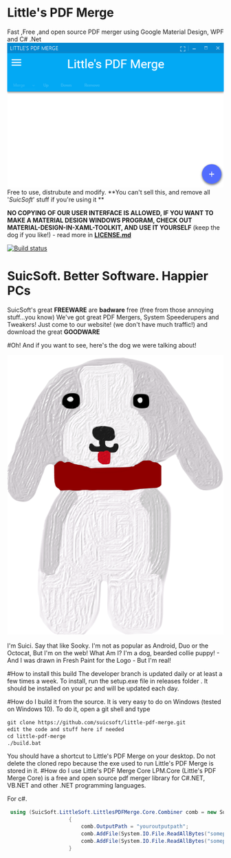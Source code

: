 
# Little's PDF Merge
Fast ,Free ,and open source PDF merger using Google Material Design, WPF and C# .Net
![Screenshot of Little's PDF Merge](https://raw.githubusercontent.com/SuicSoft/Little-PDF-Merge/developer/web/lpm.PNG)
Free to use, distrubute and modify. 
**You can't sell this, and remove all '*SuicSoft*' stuff if you're using it **

**NO COPYING OF OUR USER INTERFACE IS ALLOWED, IF YOU WANT TO MAKE A MATERIAL DESIGN WINDOWS PROGRAM, CHECK OUT MATERIAL-DESIGN-IN-XAML-TOOLKIT, AND USE IT YOURSELF**
(keep the dog if you like!) - read more in [**LICENSE.md**](https://github.com/SuicSoft/Little-PDF-Merge/blob/developer/License.md) 
<!---Replace developer with correct branch--->
<!---Appveyor build status--->
[![Build status](https://ci.appveyor.com/api/projects/status/79qcnkt3rxxboays?svg=true)](https://ci.appveyor.com/project/SuicSoft/little-pdf-merge)
# SuicSoft. Better Software. Happier PCs
SuicSoft's great **FREEWARE** are **badware** free (free from those annoying stuff...you know)
We've got great PDF Mergers, System Speederupers and Tweakers! Just come to our website! (we don't have much traffic!)
and download the great **GOODWARE**

#Oh! And if you want to see, here's the dog we were talking about!

![The cute and cuddly dog](https://raw.githubusercontent.com/SuicSoft/SuicSoft-Art/master/Suici/Suici%20(Original).png)

I'm Suici. Say that like Sooky. I'm not as popular as Android, Duo or the Octocat, But I'm on the web!
What Am I? I'm a dog, bearded collie puppy! - And I was drawn in Fresh Paint for the Logo - But I'm real!

#How to install this build
The developer branch is updated daily or at least a few times a week.
To install, run the setup.exe file in releases folder . It should be installed on your pc and will be updated each day.

#How do I build it from the source.
It is very easy to do on Windows (tested on Windows 10). To do it, open a git shell and type
```
git clone https://github.com/suicsoft/little-pdf-merge.git
edit the code and stuff here if needed
cd little-pdf-merge
./build.bat
```
You should have a shortcut to Little's PDF Merge on your desktop.
Do not delete the cloned repo because the exe used to run Little's PDF Merge is stored in it.
#How do I use Little's PDF Merge Core
LPM.Core (Little's PDF Merge Core) is a free and open source pdf merger library for C#.NET, VB.NET and other .NET programming languages.

For c#.
```cs
 using (SuicSoft.LittleSoft.LittlesPDFMerge.Core.Combiner comb = new SuicSoft.LittleSoft.LittlesPDFMerge.Core.Combiner())
                    {
                        comb.OutputPath = "youroutputpath";
                        comb.AddFile(System.IO.File.ReadAllBytes("somepath"), null); //Replace null with password as a byte array if needed
                        comb.AddFile(System.IO.File.ReadAllBytes("somepath"), null); //Replace null with password as a byte array if needed
                    }
```

